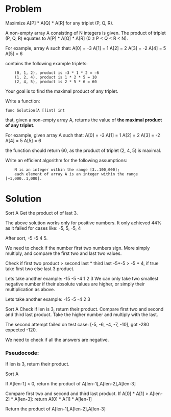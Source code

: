 # Problem

Maximize A[P] * A[Q] * A[R] for any triplet (P, Q, R).

A non-empty array A consisting of N integers is given. 
The product of triplet (P, Q, R) equates to A[P] * A[Q] * A[R] (0 ≤ P < Q < R < N).

For example, array A such that:
  A[0] = -3
  A[1] = 1
  A[2] = 2
  A[3] = -2
  A[4] = 5
  A[5] = 6

contains the following example triplets:

        (0, 1, 2), product is −3 * 1 * 2 = −6
        (1, 2, 4), product is 1 * 2 * 5 = 10
        (2, 4, 5), product is 2 * 5 * 6 = 60

Your goal is to find the maximal product of any triplet.

Write a function:

    func Solution(A []int) int

that, given a non-empty array A, returns the value of **the maximal product of any triplet**.

For example, given array A such that:
  A[0] = -3
  A[1] = 1
  A[2] = 2
  A[3] = -2
  A[4] = 5
  A[5] = 6

the function should return 60, as the product of triplet (2, 4, 5) is maximal.

Write an efficient algorithm for the following assumptions:

        N is an integer within the range [3..100,000];
        each element of array A is an integer within the range [−1,000..1,000].


# Solution
Sort A
Get the product of of last 3.


The above solution works only for positive numbers.
It only achieved 44% as it failed for cases like:
-5, 5, -5, 4

After sort, -5 -5 4 5.

We need to check if the number first two numbers sign.
More simply multiply, and compare the first two and last
two values.

Check if first two product > second last * third last 
-5*-5 > -5 * 4, if true take first two else last 3 product.

Lets take another example:
-15 -5 -4 1 2 3
We can only take two smallest negative number
if their absolute values are higher, or simply their
multiplication as above.

Lets take another example:
-15 -5 -4 2 3


Sort A
Check if len is 3, return their product.
Compare first two and second and third last product.
Take the higher number and multiply with the last.


The second attempt failed on test case:
[-5, -6, -4, -7, -10], got -280 expected -120.

We need to check if all the answers are negative.

### Pseudocode:
If len is 3, return their product.

Sort A

If A[len-1] < 0, return the product of A[len-1],A[len-2],A[len-3]

Compare first two and second and third last product.
If A[0] * A[1] > A[len-2] * A[len-3]:
  return A[0] * A[1] * A[len-1]


Return the product of A[len-1],A[len-2],A[len-3]
